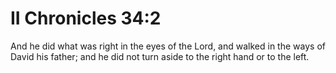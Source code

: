 # II Chronicles 34:2

And he did what was right in the eyes of the Lord, and walked in the ways of David his father; and he did not turn aside to the right hand or to the left.
